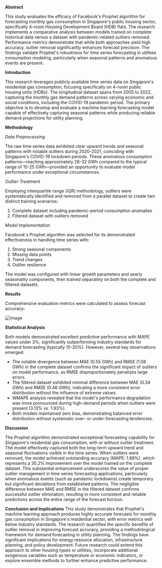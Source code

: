 **Abstract**

This study evaluates the efficacy of Facebook's Prophet algorithm for forecasting monthly gas consumption in Singapore's public housing sector, specifically 4-room Housing Development Board (HDB) flats. 
The research implements a comparative analysis between models trained on complete historical data versus a dataset with pandemic-related outliers removed. 
Performance metrics demonstrate that while both approaches yield high accuracy, outlier removal significantly enhances forecast precision. 
The findings validate Prophet's robustness for time series forecasting in utilities consumption modeling, particularly when seasonal patterns and anomalous events are present.

**Introduction**

This research leverages publicly available time series data on Singapore's residential gas consumption, focusing specifically on 4-room public housing units (HDBs). 
The longitudinal dataset spans from 2005 to 2022, capturing the monthly gas demand patterns across varying economic and social conditions, including the COVID-19 pandemic period. 
The primary objective is to develop and evaluate a machine learning forecasting model capable of effectively capturing seasonal patterns while producing reliable demand projections for utility planning.

**Methodology**

_Data Preprocessing_

The raw time series data exhibited clear upward trends and seasonal patterns with notable outliers during 2020-2021, coinciding with Singapore's COVID-19 lockdown periods. 
These anomalous consumption patterns—reaching approximately 28-32 GWh compared to the typical range of 15-25 GWh—provided an opportunity to evaluate model performance under exceptional circumstances.

_Outlier Treatment_

Employing interquartile range (IQR) methodology, outliers were systematically identified and removed from a parallel dataset to create two distinct training scenarios:
1. Complete dataset including pandemic-period consumption anomalies
2. Filtered dataset with outliers removed

_Model Implementation_

Facebook's Prophet algorithm was selected for its demonstrated effectiveness in handling time series with:
1. Strong seasonal components
2. Missing data points
3. Trend changes
4. Outlier resilience

The model was configured with linear growth parameters and yearly seasonality components, then trained separately on both the complete and filtered datasets.

**Results**

Comprehensive evaluation metrics were calculated to assess forecast accuracy:

![image](https://github.com/user-attachments/assets/31280e85-52aa-4b1d-b809-e9c91c7c2a8e)


**Statistical Analysis**

Both models demonstrated excellent predictive performance with MAPE values under 3%, significantly outperforming industry standards for demand forecasting (typically 10-20%). 
However, several key observations emerged:

- The notable divergence between MAE (0.55 GWh) and RMSE (1.08 GWh) in the complete dataset confirms the significant impact of outliers on model performance, as RMSE disproportionately penalizes large errors.
- The filtered dataset exhibited minimal difference between MAE (0.34 GWh) and RMSE (0.46 GWh), indicating a more consistent error distribution without the influence of extreme values.
- WMAPE analysis revealed that the model's performance degradation was more pronounced during high-demand periods when outliers were present (3.13% vs. 1.93%).
- Both models maintained zero bias, demonstrating balanced error distribution without systematic over- or under-forecasting tendencies.

**Discussion**

The Prophet algorithm demonstrated exceptional forecasting capability for Singapore's residential gas consumption, with or without outlier treatment. 
The model effectively captured both the long-term upward trend and seasonal fluctuations visible in the time series.
When outliers were removed, the model achieved outstanding accuracy (MAPE: 1.88%), which represents a 35.2% improvement over the model trained on the complete dataset. 
This substantial enhancement underscores the value of proper outlier management in time series forecasting applications, particularly when anomalous events (such as pandemic lockdowns) create temporary but significant deviations from established patterns.
The negligible difference between MAE and RMSE in the filtered dataset confirms successful outlier elimination, resulting in more consistent and reliable predictions across the entire range of the forecast horizon.

**Conclusion and Implications**
This study demonstrates that Prophet's machine learning approach produces highly accurate forecasts for monthly gas consumption in Singapore's residential sector, with error metrics well below industry standards. 
The research quantifies the specific benefits of outlier removal in improving forecast accuracy, providing a methodological framework for demand forecasting in utility planning.
The findings have significant implications for energy resource allocation, infrastructure planning, and policy development. 
Future research could extend this approach to other housing types or utilities, incorporate additional exogenous variables such as temperature or economic indicators, or explore ensemble methods to further enhance predictive performance.
